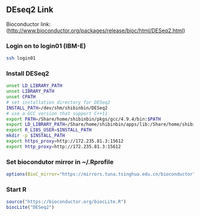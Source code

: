 ## DEseq2 Link
Bioconductor link: (http://www.bioconductor.org/packages/release/bioc/html/DESeq2.html)

### Login on to login01 (IBM-E)
```bash
ssh login01
```

### Install DESeq2
```bash
unset LD_LIBRARY_PATH
unset LIBRARY_PATH
unset CPATH
# set installation directory for DESeq2
INSTALL_PATH=/dev/shm/shibinbin/DESeq2
# use a GCC version that support C++11
export PATH=/Share/home/shibinbin/pkgs/gcc/4.9.4/bin:$PATH
export LD_LIBRARY_PATH=/Share/home/shibinbin/apps/lib:/Share/home/shibinbin/pkgs/gcc/4.9.4/lib64
export R_LIBS_USER=$INSTALL_PATH
mkdir -p $INSTALL_PATH
export https_proxy=http://172.235.81.3:15612
export http_proxy=http://172.235.81.3:15612
```

### Set biocondutor mirror in ~/.Rprofile
```R
options(BioC_mirror="https://mirrors.tuna.tsinghua.edu.cn/bioconductor")
```

### Start R
```R
source("https://bioconductor.org/biocLite.R")
biocLite("DESeq2")
```
